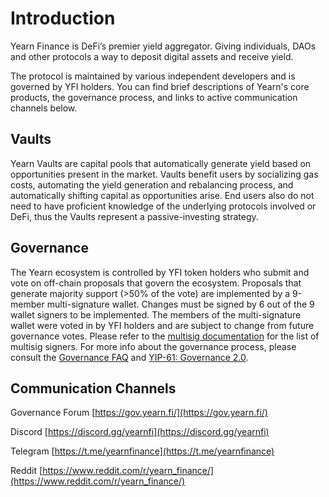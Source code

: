 # Introduction

Yearn Finance is DeFi’s premier yield aggregator. Giving individuals, DAOs and other protocols a way to deposit digital assets and receive yield.

The protocol is maintained by various independent developers and is governed by YFI holders. You can find brief descriptions of Yearn's core products, the governance process, and links to active communication channels below.

## Vaults

Yearn Vaults are capital pools that automatically generate yield based on opportunities present in the market. Vaults benefit users by socializing gas costs, automating the yield generation and rebalancing process, and automatically shifting capital as opportunities arise. End users also do not need to have proficient knowledge of the underlying protocols involved or DeFi, thus the Vaults represent a passive-investing strategy.

## Governance

The Yearn ecosystem is controlled by YFI token holders who submit and vote on off-chain proposals that govern the ecosystem. Proposals that generate majority support \(&gt;50% of the vote\) are implemented by a 9-member multi-signature wallet. Changes must be signed by 6 out of the 9 wallet signers to be implemented. The members of the multi-signature wallet were voted in by YFI holders and are subject to change from future governance votes. Please refer to the [multisig documentation](https://docs.yearn.fi/security/multisig) for the list of multisig signers. For more info about the governance process, please consult the [Governance FAQ](https://docs.yearn.fi/resources/faq#governance) and [YIP-61: Governance 2.0](https://gov.yearn.fi/t/yip-61-governance-2-0/10460).

## Communication Channels

Governance Forum [https://gov.yearn.fi/](https://gov.yearn.fi/)

Discord [https://discord.gg/yearnfi](https://discord.gg/yearnfi)

Telegram [https://t.me/yearnfinance](https://t.me/yearnfinance)

Reddit [https://www.reddit.com/r/yearn_finance/](https://www.reddit.com/r/yearn_finance/)
